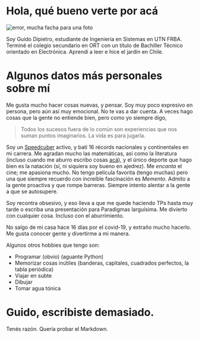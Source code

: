 # Hola, qué bueno verte por acá

![error, mucha facha para una foto]()

Soy Guido Dipietro, estudiante de Ingeniería en Sistemas en UTN FRBA.
Terminé el colegio secundario en ORT con un título de Bachiller Técnico orientado en Electrónica.
Aprendí a leer e hice el jardín en Chile.

# Algunos datos más personales sobre mí

Me gusta mucho hacer cosas nuevas, y pensar.
Soy muy poco expresivo en persona, pero aún así muy emocional. No te vas a dar cuenta.
A veces hago cosas que la gente no entiende bien, pero como yo siempre digo,

> Todos los sucesos fuera de lo común son experiencias que nos suman puntos imaginarios. La vida es para jugarla.

Soy un [Speedcuber](https://www.worldcubeassociation.org/persons/2013DIPI01) activo, y batí 16 récords nacionales y continentales en mi carrera.
Me agradan mucho las matemáticas, así como la literatura (incluso cuando me aburro escribo cosas [acá](http://laspreguntasdeguido.blogspot.com/?m=1)), y el único deporte que hago bien es la natación (sí, ni siquiera soy bueno en ajedrez).
Me *encanta* el cine; me apasiona mucho. No tengo película favorita (tengo muchas) pero una que siempre recuerdo con increíble fascinación es _Memento_.
Admito a la gente proactiva y que rompe barreras. Siempre intento alentar a la gente a que se autosupere.

Soy recontra obsesivo, y eso lleva a que me quede haciendo TPs hasta muy tarde o escriba una presentación para Paradigmas larguísima.
Me divierto con cualquier cosa. Incluso con el aburrimiento.

No salgo de mi casa hace 16 días por el covid-19, y extraño mucho hacerlo.
Me gusta conocer gente y divertirme a mi manera.

Algunos otros hobbies que tengo son:
- Programar (obvio) (aguante Python)
- Memorizar cosas inútiles (banderas, capitales, cuadrados perfectos, la tabla periódica)
- Viajar en subte
- Dibujar
- Tomar agua tónica

# Guido, escribiste demasiado.
Tenés razón. Quería probar el Markdown.
